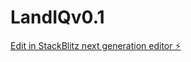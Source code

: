 # LandIQv0.1

[Edit in StackBlitz next generation editor ⚡️](https://stackblitz.com/~/github.com/ETseng01/LandIQv0.1)